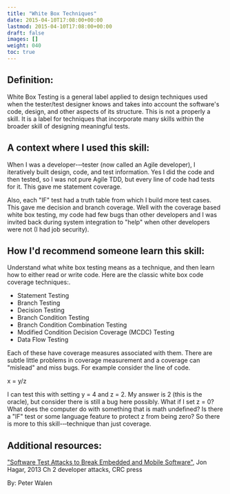 ```yaml
---
title: "White Box Techniques"
date: 2015-04-10T17:08:00+00:00
lastmod: 2015-04-10T17:08:00+00:00
draft: false
images: []
weight: 040
toc: true
---
```


## Definition:

White Box Testing is a general label applied to design techniques used when the tester/test designer knows and takes into account the software's code, design, and other aspects of its structure.
This is not a properly a skill.
It is a label for techniques that incorporate many skills within the broader skill of designing meaningful tests.

## A context where I used this skill:

When I was a developer-‐‑tester (now called an Agile developer), I iteratively built design, code, and test information.
Yes I did the code and then tested, so I was not pure Agile TDD, but every line of code had tests for it.
This gave me statement coverage.

Also, each "IF" test had a truth table from which I build more test cases.
This gave me decision and branch coverage.
Well with the coverage based white box testing, my code had few bugs than other developers and I was invited back during system integration to "help" when other developers were not (I had job security).

## How I'd recommend someone learn this skill:

Understand what white box testing means as a technique, and then learn how to either read or write code.
Here are the classic white box code coverage techniques:.

* Statement Testing
* Branch Testing
* Decision Testing
* Branch Condition Testing
* Branch Condition Combination Testing
* Modified Condition Decision Coverage (MCDC) Testing
* Data Flow Testing

Each of these have coverage measures associated with them.
There are subtle little problems in coverage measurement and a coverage can "mislead" and miss bugs.
For example consider the line of code.

x = y/z

I can test this with setting y = 4 and z = 2.
My answer is 2 (this is the oracle), but consider there is still a bug here possibly.
What if I set z = 0? What does the computer do with something that is math undefined? Is there a "IF" test or some language feature to protect z from being zero? So there is more to this skill-‐‑technique than just coverage.


## Additional resources:

["Software Test Attacks to Break Embedded and Mobile Software"](http://www.amazon.com/Software-Embedded-Innovations-Engineering-Development/dp/1466575301), Jon Hagar, 2013 Ch 2 developer attacks, CRC press


By: Peter Walen

